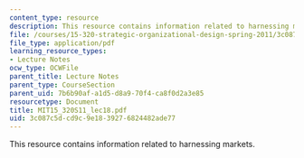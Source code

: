 ```yaml
---
content_type: resource
description: This resource contains information related to harnessing markets.
file: /courses/15-320-strategic-organizational-design-spring-2011/3c087c5dcd9c9e1839276824482ade77_MIT15_320S11_lec18.pdf
file_type: application/pdf
learning_resource_types:
- Lecture Notes
ocw_type: OCWFile
parent_title: Lecture Notes
parent_type: CourseSection
parent_uid: 7b6b90af-a1d5-d8a9-70f4-ca8f0d2a3e85
resourcetype: Document
title: MIT15_320S11_lec18.pdf
uid: 3c087c5d-cd9c-9e18-3927-6824482ade77
---
```

This resource contains information related to harnessing markets.
